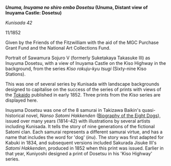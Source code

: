 **_Unuma, Inuyama no shiro embo Dosetsu_ (Unuma, Distant view of Inuyama Castle: Dosetsu)**

_Kunisada 42_

11/1852

Given by the Friends of the Fitzwilliam with the aid of the MGC Purchase Grant Fund and the National Art Collections Fund.

Portrait of Sawamura Sojuro V (formerly Suketakaya Takasuke III) as Inuyuma Dosetsu, with a view of Inuyama Castle on the Kiso Highway in the background, from the series _Kiso rokuju-kyu tsugi_ (Sixty-nine Kiso Stations).

This was one of several series by Kunisada with landscape backgrounds designed to capitalise on the success of the series of prints with views of the [Tokaido](/exhibition/group-1) published in early 1852. Three prints from the _Kiso_ series are displayed here.

Inuyama Dosetsu was one of the 8 samurai in Takizawa Baikin's quasi-historical novel, _Nanso Satomi Hakkenden_ ([Biography of the Eight Dogs](/exhibition/group-23)), issued over many years (1814-42) with illustrations by several artists including Kunisada. It tells the story of nine generations of the fictional Satomi clan. Each samurai represents a different samurai virtue, and has a name that includes the word for 'dog' (_inu_). The story was first adapted for Kabuki in 1834, and subsequent versions included Sakurada Jisuke III's _Satomi Hakkenden_, produced in 1852 when this print was issued. Earlier in that year, Kuniyoshi designed a print of Dosetsu in his 'Kiso Highway' series.
